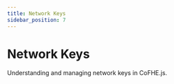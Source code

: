 ```yaml
---
title: Network Keys
sidebar_position: 7
---
```


# Network Keys

Understanding and managing network keys in CoFHE.js.

